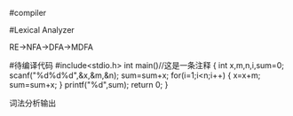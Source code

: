 #compiler

#Lexical Analyzer

RE->NFA->DFA->MDFA

#待编译代码
#include<stdio.h>
int main()//这是一条注释
{
	int x,m,n,i,sum=0;
	scanf("%d%d%d",&x,&m,&n);
	sum=sum+x;
	for(i=1;i<n;i++)
	{
		x=x+m;
		sum=sum+x;
	}
	printf("%d",sum);
	return 0;
}

词法分析输出

